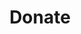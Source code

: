 ---
title: "Donate"
image: "/img/facebook-cute-girl.webp"
full_image: "/img/facebook-beautiful-girl.webp"
contact_description: Even a small donation makes a difference to us. So don't be shy and support us with whatever you can. For further queries or details please feel free to contact us.
contact_entries:
  - heading: Abid Iqbal
    phone: "Call: 03009544394"
    email: "Email: cdr.abid@gmail.com"
  - heading: Ayesha Iqbal
    phone: "Call: 03135418622"
    email: "Email: ayeshaiq@gmail.com"
accounts:
  heading: Welfare Accounts
  description: Donations can be made in the following account.
  types:
    - description: Donations for Faiz-e-Aam Trust are spent on all projects. Funds are distributed on ongoing projects or where it is needed the most.
      option: 1
      price: Trust
      items:
        - label: Title of Account
          text: FAIZ-E-AAM WELFARE TRUST
        - label: Account Number
          text: 1-4-5-20311-714-165132
        - label: Branch
          text: "Summit Bank, F-10 Markaz Branch, Plot # 8, Maroof International Hospital, F-10 Markaz Islamabad, Pakistan."
        - label: Branch Code
          text: 1-4-5
        - label: "IBAN #"
          text: PK90SUMB0405027140165132
        - label: Swift Code
          text: SUMBPKKA
        - label: Currency
          text: Pak Rupees - Current Account
---